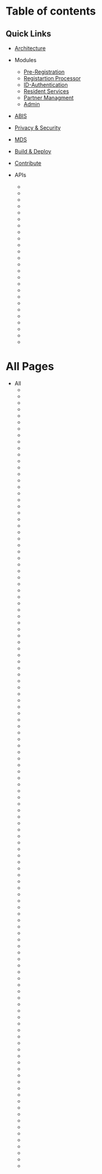 # Table of contents

## Quick Links 

* [Architecture](MOSIP-Architecture.md)
* Modules
    * [Pre-Registration](Pre-Registration.md)
    * [Registartion Processor](Registration-Processor.md)
    * [ID-Authentication](ID-Authentication.md)
    * [Resident Services](Resident-services.md)
    * [Partner Managment](Partner-Management.md)
    * [Admin](Admin.md)

* [ABIS](Automated-Biometric-Identification-System-\(ABIS\).md)
* [Privacy & Security](Privacy-and-Security.md)
* [MDS](MOSIP-Device-Service-Specification.md) 
* [Build & Deploy](Build-and-Deploy.md)
* [Contribute](Contributor-Guide.md)
* APIs
    * [](ABIS-APIs.md)
    * [](Admin-APIs.md)
    * []('AuthN-&-AuthZ-APIs.md')
    * [](Biometric-APIs.md)
    * [](Biometric-Functions-API-Specification.md)
    * [](BlacklistedWords-APIs.md)
    * [](Common-APIs.md)
    * [](Device-APIs.md)
    * [](Device-Type-and-Subtype-APIs.md)
    * [](Document-APIs.md)
    * [](Holiday-APIs.md)
    * [](ID-Authentication-APIs.md)
    * [](ID-Repository-API.md)
    * [](Kernel-APIs.md)
    * [](Machine-APIs.md)
    * [](MOSIP-Biometric-APIs.md)
    * [](MOSIP-REST-API-guidelines.md)
    * [](Packet-APIs.md)
    * [](Partner-Management-Service-APIs.md)
    * [](Pre-Registration-APIs.md)
    * [](Registration-Center-APIs.md)
    * [](Registration-Processor-APIs.md)
    * [](Resident-Service-APIs.md)
    * [](Template-APIs.md)
    * [](Zone-APIs.md)

# All Pages 
* All
    * [](ABIS-APIs.md)
    * [](Admin-APIs.md)
    * [](Admin.md)
    * [](Apache-Directory-Studio-user-guide.md)
    * [](ApacheDs-Server-installation-and-config.md)
    * [](Audit-Manager.md)
    * [](Auth-Adapter.md)
    * [](Auth-Angular-User-Guide.md)
    * [](Authentication-and-Authorization.md)
    * [](Auth-Implementation.md)
    * []('AuthN-&-AuthZ-APIs.md')
    * [](Auth-SpringBoot-User-Guide.md)
    * []('Automated-Biometric-Identification-System-(ABIS).md')
    * [](Biometric-APIs.md)
    * [](Biometric-Functions-API-Specification.md)
    * [](BlacklistedWords-APIs.md)
    * [](Build-and-Deploy.md)
    * [](CBEFF-XML-Sample.md)
    * [](Code-of-Conduct.md)
    * [](Common-APIs.md)
    * [](Contributor-Guide.md)
    * [](Customisations-for-a-Country.md)
    * [](Data-Model-Naming-Standards.md)
    * [](Device-APIs.md)
    * [](Device-Integration-Specifications.md)
    * [](Device-Management.md)
    * [](Device-Type-and-Subtype-APIs.md)
    * [](Document-APIs.md)
    * [](Encryption-in-DTO-layer.md)
    * [](First-User-Registration-and-Onboarding.md)
    * [](FRS-Administrator-Services.md)
    * [](FRS-Authentication-Services.md)
    * [](FRS-Common-Services.md)
    * [](FRS-Data-Services.md)
    * [](FRS-ID-Repository.md)
    * [](FRS-Master-Data-Services.md)
    * [](FRS-MISP-Self-Service-Portal.md)
    * [](FRS-MOSIP-Sub-Systems.md)
    * [](FRS-Partner-Management.md)
    * [](FRS-PMS.md)
    * [](FRS-Registration-Services.md)
    * [](FRS-Resident-Services.md)
    * []('Functional-Requirement-Specification-(FRS).md')
    * [](Github-Workflow.md)
    * [](Guidelines-for-Adding-Centers,-Machine,-User-and-Devices.md)
    * [](Guide-to-configure-MOSIP-for-Real-Biometrics.md)
    * []('Hardware-Security-Module-(HSM)-Specifications.md')
    * [](Hardware-Sizing.md)
    * [](Holiday-APIs.md)
    * [](Home.md)
    * [](ID-Authentication-APIs.md)
    * [](ID-Authentication-Dependencies.md)
    * [](ID-Authentication.md)
    * [](ID-Repository-API.md)
    * [](ID-Repository-Dependencies.md)
    * [](ID-Repository.md)
    * [](Interdependent-components-and-services.md)
    * [](Issue-Reporting-Guideline.md)
    * [](Kernel-APIs.md)
    * [](Kernel.md)
    * [](Machine-APIs.md)
    * [](Masterdata-generic-api-spec.md)
    * [](Masterdata-generic.md)
    * [](MOSIP-Architecture.md)
    * [](MOSIP-Architecture-Principles.md)
    * [](MOSIP-Biometric-APIs.md)
    * [](MOSIP-Biometric-Data-Specifications.md)
    * [](MOSIP-Configuration-Server.md)
    * [](MOSIP-Data-Architecture.md)
    * [](MOSIP-Data-Model.md)
    * [](MOSIP-Device-Service-Specification.md)
    * [](MOSIP-ID-Object-Definition.md)
    * [](MOSIP-Java-Coding-Standards.md)
    * [](MOSIP--Partner-Secure-Communication.md)
    * [](MOSIP-Releases.md)
    * [](MOSIP-REST-API-guidelines.md)
    * [](Packet-APIs.md)
    * [](Partner-Management.md)
    * [](Partner-Management-Service-APIs.md)
    * [](Platform-Documentation.md)
    * [](Pre-Registration-APIs.md)
    * [](Pre-Registration-Functionality.md)
    * [](Pre-Registration.md)
    * [](Pre-Registration-UI-Developer-Environment-Setup.md)
    * [](Privacy-and-Security.md)
    * [](Reg-client-implementation.md)
    * [](Registration-Center-APIs.md)
    * [](Registration-Client.md)
    * [](Registration-client---Real-bio-metric-service-integration.md)
    * [](Registration-Client-Setup.md)
    * [](Registration-Client-UI-Developer-Document.md)
    * [](Registration-Packet.md)
    * [](Registration-Processor-APIs.md)
    * [](Registration-Processor-Functionality.md)
    * [](Registration-Processor.md)
    * [](Release-Notes---0.12.15.md)
    * [](Release-Notes---0.9.0.md)
    * [](Release-Notes---1.0.0.md)
    * [](Release-Notes---1.0.5.md)
    * [](Release-Notes---1.0.6.md)
    * [](Resident-Service-APIs.md)
    * [](Resident-services.md)
    * [](Roadmap-Activities.md)
    * [](Roadmap.md)
    * [](Security-Tools.md)
    * [](Steps-to-Install-and-config-LDAP.md)
    * [](Steps-to-Install-and-configuration-HDFS.md)
    * [](Steps-to-Install-and-use-PostgreSql-Version-10.2-on-RHEL-7.5.md)
    * [](Steps-to-Install-Clam-AntiVirus-Version-0.101.0.md)
    * [](Steps-to-install-Keycloak-standalone-server.md)
    * [](Steps-to-Register-a-Device.md)
    * [](syncapi-generic-api.md)
    * [](syncapi-generic-api-spec.md)
    * [](Technology-Stack.md)
    * [](Template-APIs.md)
    * [](Tester-Documentation.md)
    * [](Testing-Attachments---Kernel.md)
    * [](Test-Rig-Design.md)
    * [](UIN-and-VID-Generation-Service.md)
    * [](VID-Generator.md)
    * [](Zone-APIs.md)









